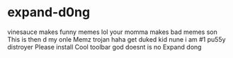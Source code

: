 # expand-d0ng
vinesauce makes funny memes lol
your momma makes bad memes son
This is then d my onle Memz trojan haha get duked kid nune
i am #1 pu55y distroyer
Please install Cool toolbar
god doesnt is no
Expand dong
